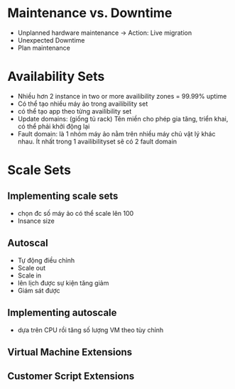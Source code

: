# Maintenance vs. Downtime

- Unplanned hardware maintenance -> Action: Live migration
- Unexpected Downtime
- Plan maintenance

# Availability Sets
- Nhiều hơn 2 instance in two or more availibility zones = 99.99% uptime
- Có thể tạo nhiều máy ảo trong availibility set
- có thể tạo app theo từng availibility set
- Update domains: (giống tủ rack) Tên miền cho phép gia tăng, triển khai, có thể phải khởi động lại
- Fault domain: là 1 nhóm máy ảo nằm trên nhiều máy chủ vật lý khác nhau. Ít nhất trong 1 availibilityset sẽ có 2 fault domain

# Scale Sets
## Implementing scale sets
- chọn đc số máy ảo có thể scale lên 100 
- Insance size
## Autoscal
- Tự động điều chỉnh
- Scale out 
- Scale in
- lên lịch được sự kiện tăng giảm
- Giám sát được 
## Implementing autoscale
- dựa trên CPU rồi tăng số lượng VM theo tùy chỉnh

## Virtual Machine Extensions

## Customer Script Extensions

##